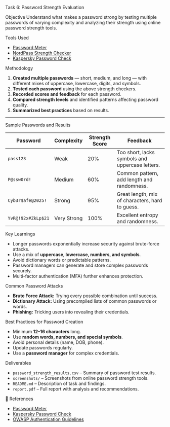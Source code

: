 Task 6: Password Strength Evaluation

Objective
Understand what makes a password strong by testing multiple passwords of varying complexity and analyzing their strength using online password strength tools.



Tools Used
- [Password Meter](https://passwordmeter.com/)
- [NordPass Strength Checker](https://nordpass.com/password-strength-checker/)
- [Kaspersky Password Check](https://password.kaspersky.com/)


Methodology
1. **Created multiple passwords** — short, medium, and long — with different mixes of uppercase, lowercase, digits, and symbols.  
2. **Tested each password** using the above strength checkers.  
3. **Recorded scores and feedback** for each password.  
4. **Compared strength levels** and identified patterns affecting password quality.  
5. **Summarized best practices** based on results.

---

 Sample Passwords and Results

| Password | Complexity | Strength Score | Feedback |
|-----------|-------------|----------------|-----------|
| `pass123` | Weak | 20% | Too short, lacks symbols and uppercase letters. |
| `P@ssw0rd!` | Medium | 60% | Common pattern, add length and randomness. |
| `Cyb3r$afe@2025!` | Strong | 95% | Great length, mix of characters, hard to guess. |
| `YvR@!92x#ZkLp$21` | Very Strong | 100% | Excellent entropy and randomness. |

 Key Learnings
- Longer passwords exponentially increase security against brute-force attacks.  
- Use a mix of **uppercase, lowercase, numbers, and symbols**.  
- Avoid dictionary words or predictable patterns.  
- Password managers can generate and store complex passwords securely.  
- Multi-factor authentication (MFA) further enhances protection.

 Common Password Attacks
- **Brute Force Attack:** Trying every possible combination until success.  
- **Dictionary Attack:** Using precompiled lists of common passwords or words.  
- **Phishing:** Tricking users into revealing their credentials.  


 Best Practices for Password Creation
- Minimum **12–16 characters** long.  
- Use **random words, numbers, and special symbols**.  
- Avoid personal details (name, DOB, phone).  
- Update passwords regularly.  
- Use a **password manager** for complex credentials.



Deliverables
- `password_strength_results.csv` – Summary of password test results.  
- `screenshots/` – Screenshots from online password strength tools.  
- `README.md` – Description of task and findings.  
- `report.pdf` – Full report with analysis and recommendations.



📎 References
- [Password Meter](https://passwordmeter.com/)  
- [Kaspersky Password Check](https://password.kaspersky.com/)  
- [OWASP Authentication Guidelines](https://owasp.org/www-project-authentication-cheat-sheet/)
